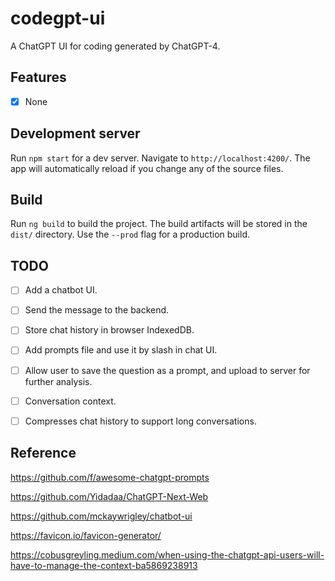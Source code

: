 # codegpt-ui
A ChatGPT UI for coding generated by ChatGPT-4.

## Features
- [x] None

## Development server

Run `npm start` for a dev server. Navigate to `http://localhost:4200/`. The app will automatically reload if you change any of the source files.

## Build

Run `ng build` to build the project. The build artifacts will be stored in the `dist/` directory. Use the `--prod` flag for a production build.

## TODO
- [ ] Add a chatbot UI.
- [ ] Send the message to the backend.
- [ ] Store chat history in browser IndexedDB.
- [ ] Add prompts file and use it by slash in chat UI.
- [ ] Allow user to save the question as a prompt, and upload to server for further analysis.
- [ ] Conversation context.
- [ ] Compresses chat history to support long conversations.


## Reference
https://github.com/f/awesome-chatgpt-prompts

https://github.com/Yidadaa/ChatGPT-Next-Web

https://github.com/mckaywrigley/chatbot-ui

https://favicon.io/favicon-generator/

https://cobusgreyling.medium.com/when-using-the-chatgpt-api-users-will-have-to-manage-the-context-ba5869238913

